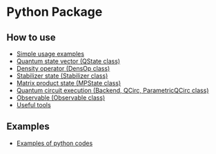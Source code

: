 Python Package
==============

## How to use

- [Simple usage examples](usage/basic_en.md)
- [Quantum state vector (QState class)](usage/qstate_en.md)
- [Density operator (DensOp class)](usage/densop_en.md)
- [Stabilizer state (Stabilizer class)](usage/stabilizer_en.md)
- [Matrix product state (MPState class)](usage/mpstate_en.md)
- [Quantum circuit execution (Backend, QCirc, ParametricQCirc class)](usage/qcirc_en.md)
- [Observable (Observable class)](usage/observable_en.md)
- [Useful tools](usage/tools_en.md)

## Examples

- [Examples of python codes](https://github.com/samn33/qlazy/tree/master/example/py)
